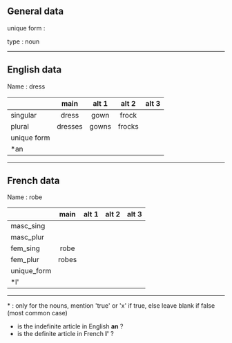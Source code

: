 ## General data

unique form :

type : noun

---

## English data

Name : dress

|             |  main   | alt 1 | alt 2  | alt 3 |
| :---------- | :-----: | :---: | :----: | ----- |
| singular    |  dress  | gown  | frock  |       |
| plural      | dresses | gowns | frocks |       |
| unique form |         |       |        |       |
| \*an        |         |       |        |       |

---

## French data

Name : robe

|             | main  | alt 1 | alt 2 | alt 3 |
| :---------- | :---: | :---: | :---: | :---: |
| masc_sing   |       |       |       |       |
| masc_plur   |       |       |       |       |
| fem_sing    | robe  |       |       |       |
| fem_plur    | robes |       |       |       |
| unique_form |       |       |       |       |
| \*l'        |       |       |       |       |

---

\* : only for the nouns, mention 'true' or 'x' if true, else leave blank if false (most common case)

- is the indefinite article in English **an** ?
- is the definite article in French **l'** ?
